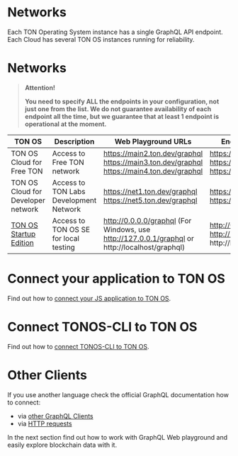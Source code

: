 # Networks

Each TON Operating System instance has a single  GraphQL API endpoint. Each Cloud has several TON OS instances running for reliability.

# Networks

> **Attention!**
> 
> **You need to specify ALL the endpoints in your configuration, not just one from the list. We do not guarantee availability of each endpoint all the time, but we guarantee that at least 1 endpoint is operational at the moment.**


| TON OS | Description | Web Playground URLs | Endpoint URLs |
|--------|-------------|---------------------|---------------|
|TON OS Cloud for Free TON| Access to Free TON network | https://main2.ton.dev/graphql https://main3.ton.dev/graphql https://main4.ton.dev/graphql | https://main2.ton.dev/ https://main3.ton.dev/ https://main4.ton.dev/|
| TON OS Cloud for Developer network | Access to TON Labs Development Network | https://net1.ton.dev/graphql https://net5.ton.dev/graphql | https://net1.ton.dev/ https://net5.ton.dev/ |
|[TON OS Startup Edition](https://github.com/tonlabs/tonos-se) | Access to TON OS SE for local testing | http://0.0.0.0/graphql (For Windows, use http://127.0.0.1/graphql or http://localhost/graphql) | http://0.0.0.0/ http://127.0.0.1/ http://localhost/ |


# Connect your application to TON OS

Find out how to [connect your JS application to TON OS](../../guides/installation/2_configure_sdk.md).

# Connect TONOS-CLI to TON OS

Find out how to [connect TONOS-CLI to TON OS](https://github.com/tonlabs/tonos-cli#21-set-the-network-and-parameter-values).

# Other Clients

If you use another language check the official GraphQL documentation how to connect:

- via [other GraphQL Clients](https://graphql.org/code/)
- via [HTTP requests](https://graphql.org/learn/serving-over-http/)

In the next section find out how to work with GraphQL Web playground and easily explore blockchain data with it.